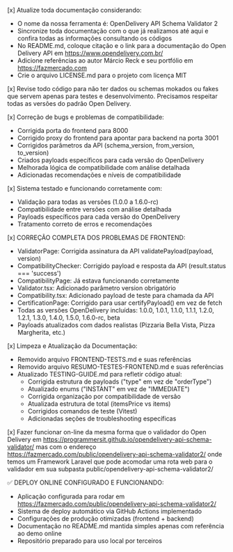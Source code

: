 [x] Atualize toda documentação considerando:
- O nome da nossa ferramenta é: OpenDelivery API Schema Validator 2
- Sincronize toda documentação com o que já realizamos até aqui e confira todas as informações consultando os códigos
- No README.md, coloque citação e o link para a documentação do Open Delivery API em https://www.opendelivery.com.br/
- Adicione referências ao autor Márcio Reck e seu portfólio em https://fazmercado.com
- Crie o arquivo LICENSE.md para o projeto com licença MIT

[x] Revise todo código para não ter dados ou schemas mokados ou fakes que servem apenas para testes e desenvolvimento. Precisamos respeitar todas as versões do padrão Open Delivery.

[x] Correção de bugs e problemas de compatibilidade:
- Corrigida porta do frontend para 8000
- Corrigido proxy do frontend para apontar para backend na porta 3001
- Corrigidos parâmetros da API (schema_version, from_version, to_version)
- Criados payloads específicos para cada versão do OpenDelivery
- Melhorada lógica de compatibilidade com análise detalhada
- Adicionadas recomendações e níveis de compatibilidade

[x] Sistema testado e funcionando corretamente com:
- Validação para todas as versões (1.0.0 a 1.6.0-rc)
- Compatibilidade entre versões com análise detalhada
- Payloads específicos para cada versão do OpenDelivery
- Tratamento correto de erros e recomendações

[x] CORREÇÃO COMPLETA DOS PROBLEMAS DE FRONTEND:
-  ValidatorPage: Corrigida assinatura da API validatePayload(payload, version)
-  CompatibilityChecker: Corrigido payload e resposta da API (result.status === 'success')
-  CompatibilityPage: Já estava funcionando corretamente
-  Validator.tsx: Adicionado parâmetro version obrigatório
-  Compatibility.tsx: Adicionado payload de teste para chamada da API
-  CertificationPage: Corrigido para usar certifyPayload() em vez de fetch
-  Todas as versões OpenDelivery incluídas: 1.0.0, 1.0.1, 1.1.0, 1.1.1, 1.2.0, 1.2.1, 1.3.0, 1.4.0, 1.5.0, 1.6.0-rc, beta
-  Payloads atualizados com dados realistas (Pizzaria Bella Vista, Pizza Margherita, etc.)

[x] Limpeza e Atualização da Documentação:
- Removido arquivo FRONTEND-TESTS.md e suas referências
- Removido arquivo RESUMO-TESTES-FRONTEND.md e suas referências
- Atualizado TESTING-GUIDE.md para refletir código atual:
  * Corrigida estrutura de payloads ("type" em vez de "orderType")
  * Atualizado enums ("INSTANT" em vez de "IMMEDIATE")
  * Corrigida organização por compatibilidade de versão
  * Atualizada estrutura de total (itemsPrice vs items)
  * Corrigidos comandos de teste (Vitest)
  * Adicionadas seções de troubleshooting específicas

[x] Fazer funcionar on-line da mesma forma que o validador do Open Delivery em https://programmersit.github.io/opendelivery-api-schema-validator/ mas com o endereço https://fazmercado.com/public/opendelivery-api-schema-validator2/ onde temos um Framework Laravel que pode acomodar uma rota web para o validador em sua subpasta public/opendelivery-api-schema-validator2/

✅ DEPLOY ONLINE CONFIGURADO E FUNCIONANDO:
- Aplicação configurada para rodar em https://fazmercado.com/public/opendelivery-api-schema-validator2/
- Sistema de deploy automático via GitHub Actions implementado
- Configurações de produção otimizadas (frontend + backend)
- Documentação no README.md mantida simples apenas com referência ao demo online
- Repositório preparado para uso local por terceiros



